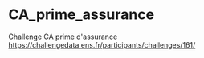 # CA_prime_assurance
Challenge CA prime d'assurance
https://challengedata.ens.fr/participants/challenges/161/ 
